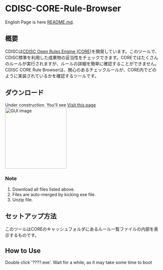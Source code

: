 # CDISC-CORE-Rule-Browser

English Page is here [README.md](https://github.com/HajimeShimizu/CDISC-CORE-Rule-Brower/blob/main/README.md).

## 概要
CDISCは[CDISC Open Rules Engine (CORE)](https://github.com/cdisc-org/cdisc-rules-engine)を開発しています。このツールで、CDISC標準を利用した成果物の妥当性をチェックできます。COREではたくさんのルールが実行されますが、ルールの詳細を簡単に確認することができません。CDISC CORE Rule Browserは、関心のあるチェックルールが、CORE内でどのように実装されているかを確認するツールです。

## ダウンロード
Under construction. You'll see
[Visit this page](https://github.com/HajimeShimizu/CDISC-CORE-Rule-Browser/releases)\
<img width="200" alt="GUI image" src="files.png">

### Note
1. Download all files listed above.
2. Files are auto-merged by kicking exe file.
3. Unzip file.

## セットアップ方法
このツールはCOREのキャッシュフォルダにあるルール一覧ファイルの内部を表示するものです。

## How to Use
Double click '????.exe'. Wait for a while, as it may take some time to boot



